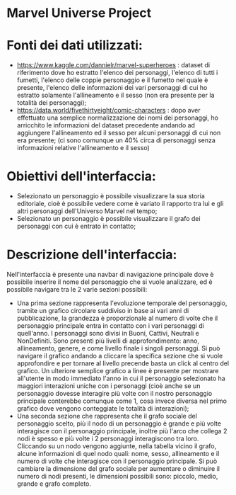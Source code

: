 # Marvel Universe Project

# Fonti dei dati utilizzati:
- https://www.kaggle.com/dannielr/marvel-superheroes : dataset di riferimento dove ho estratto l'elenco dei personaggi, l'elenco di tutti i fumetti, l'elenco delle coppie   personaggio e il fumetto nel quale è presente, l'elenco delle informazioni dei vari personaggi di cui ho estratto solamente l'allineamento e il sesso (non era presente per la totalità dei personaggi);
- https://data.world/fivethirtyeight/comic-characters : dopo aver effettuato una semplice normalizzazione dei nomi dei personaggi, ho arricchito le informazioni del dataset precedente andando ad aggiungere l'allineamento ed il sesso per alcuni personaggi di cui non era presente;
(ci sono comunque un 40% circa di personaggi senza informazioni relative l'allineamento e il sesso) 
 
# Obiettivi dell'interfaccia:
- Selezionato un personaggio è possibile visualizzare la sua storia editoriale, cioè è possibile vedere come è variato il rapporto tra lui e gli altri personaggi dell'Universo Marvel nel tempo; 
- Selezionato un personaggio è possibile visualizzare il grafo dei personaggi con cui è entrato in contatto;
  
# Descrizione dell'interfaccia:
Nell'interfaccia è presente una navbar di navigazione principale dove è possibile inserire il nome del personaggio che si vuole analizzare, ed è possibile navigare tra le 2 varie sezioni possibili:
- Una prima sezione rappresenta l'evoluzione temporale del personaggio, tramite un grafico circolare suddiviso in base ai vari anni di pubblicazione, la grandezza è proporzionale al numero di volte che il personaggio principale entra in contatto con i vari personaggi di quell'anno. I personaggi sono divisi in Buoni, Cattivi, Neutrali e NonDefiniti. Sono presenti più livelli di approfondimento: anno, allineamento, genere, e come livello finale i singoli personaggi. Si può navigare il grafico andando a cliccare la specifica sezione che si vuole approfondire e per tornare al livello precende basta un click al centro del grafico. Un ulteriore semplice grafico a linee è presente per mostrare all'utente in modo immediato l'anno in cui il personaggio selezionato ha maggiori interazioni uniche con i personaggi (cioè anche se un personaggio dovesse interagire più volte con il nostro personaggio principale conterebbe comunque come 1, cosa invece diversa nel primo grafico dove vengono conteggiate le totalità di interazioni);
- Una seconda sezione che rappresenta che il grafo sociale del personaggio scelto, più il nodo di un personaggio è grande e più volte interagisce con il personaggio principale, inoltre più l'arco che collega 2 nodi è spesso e più volte i 2 personaggi interagiscono tra loro. Cliccando su un nodo vengono aggiunte, nella tabella vicino il grafo, alcune informazioni di quel nodo quali: nome, sesso, allineamento e il numero di volte che interagisce con il personaggio principale. Si può cambiare la dimensione del grafo sociale per aumentare o diminuire il numero di nodi presenti, le dimensioni possibili sono: piccolo, medio, grande e grafo completo.



